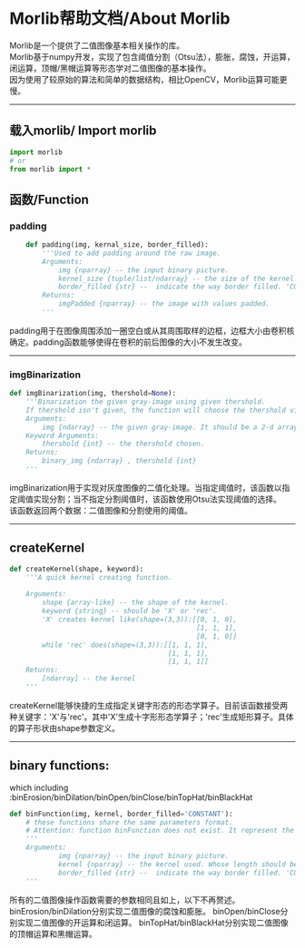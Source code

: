 # Morlib帮助文档/About Morlib

Morlib是一个提供了二值图像基本相关操作的库。  
Morlib基于numpy开发，实现了包含阈值分割（Otsu法），膨胀，腐蚀，开运算，闭运算，顶帽/黑帽运算等形态学对二值图像的基本操作。  
因为使用了较原始的算法和简单的数据结构，相比OpenCV，Morlib运算可能更慢。
___

## 载入morlib/ Import morlib

```py
import morlib
# or
from morlib import *
```

## 函数/Function

### padding

```py
    def padding(img, kernal_size, border_filled):
        '''Used to add padding around the raw image.  
        Arguments:
            img {nparray} -- the input binary picture.
            kernel_size {tuple/list/ndarray} -- the size of the kernel used. Should be 2n+1,n>=0.
            border_filled {str} --  indicate the way border filled. 'CONSTANT' means filling with 0; 'NEAREST' will filled with nearest value.
        Returns:
            imgPadded {nparray} -- the image with values padded.
        '''
```

padding用于在图像周围添加一圈空白或从其周围取样的边框，边框大小由卷积核确定。padding函数能够使得在卷积的前后图像的大小不发生改变。

___

### imgBinarization

```py
def imgBinarization(img, thershold=None):
    '''Binarization the given gray-image using given thershold.  
    If thershold isn't given, the function will choose the thershold via Otsu.
    Arguments:
        img {ndarray} -- the given gray-image. It should be a 2-d array.    
    Keyword Arguments:
        thershold {int} -- the thershold chosen.
    Returns:
        binary_img {ndarray} , thershold {int}
    '''
```

imgBinarization用于实现对灰度图像的二值化处理。当指定阈值时，该函数以指定阈值实现分割；当不指定分割阈值时，该函数使用Otsu法实现阈值的选择。  
该函数返回两个数据：二值图像和分割使用的阈值。

___

## createKernel

```py
def createKernel(shape, keyword):
    '''A quick kernel creating function.
    
    Arguments:
        shape {array-like} -- the shape of the kernel.
        keyword {string} -- should be 'X' or 'rec'.  
        'X' creates kernel like(shape=(3,3)):[[0, 1, 0],
                                              [1, 1, 1],
                                              [0, 1, 0]]
        while 'rec' does(shape=(3,3)):[[1, 1, 1],
                                       [1, 1, 1],
                                       [1, 1, 1]]
    Returns:
        [ndarray] -- the kernel
    '''
```

createKernel能够快捷的生成指定关键字形态的形态学算子。目前该函数接受两种关键字：'X'与'rec'。其中'X'生成十字形形态学算子；'rec'生成矩形算子。具体的算子形状由shape参数定义。

___

## binary functions: 

which including :binErosion/binDilation/binOpen/binClose/binTopHat/binBlackHat

```py
def binFunction(img, kernel, border_filled='CONSTANT'):
    # these functions share the same parameters format.
    # Attention: function binFunction does not exist. It represent the series of functions shown before.
    '''
    Arguments:
            img {nparray} -- the input binary picture.
            kernel {nparray} -- the kernel used. Whose length should be 2n+1,n>=0.
            border_filled {str} --  indicate the way border filled. 'CONSTANT' means filling with 0; 'NEAREST' will filled with nearest value.
    '''
```

所有的二值图像操作函数需要的参数相同且如上，以下不再赘述。
binErosion/binDilation分别实现二值图像的腐蚀和膨胀。
binOpen/binClose分别实现二值图像的开运算和闭运算。
binTopHat/binBlackHat分别实现二值图像的顶帽运算和黑帽运算。
